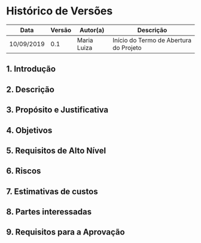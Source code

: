# Histórico de Versões

| Data | Versão | Autor(a) | Descrição |
| - | - | - | - |
| 10/09/2019 | 0.1 |Maria Luiza | Início do Termo de Abertura do Projeto |

## 1. Introdução 

## 2. Descrição 

## 3. Propósito e Justificativa 

## 4. Objetivos 


## 5. Requisitos de Alto Nível 


## 6. Riscos 


## 7. Estimativas de custos  


## 8. Partes interessadas 


## 9. Requisitos para a Aprovação 
